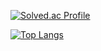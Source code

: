 [![Solved.ac Profile](http://mazassumnida.wtf/api/v2/generate_badge?boj=doublejk96)](https://solved.ac/doublejk96/)

[![Top Langs](https://github-readme-stats.vercel.app/api/top-langs/?username=doublejk96&layout=donut)](https://github.com/anuraghazra/github-readme-stats)
